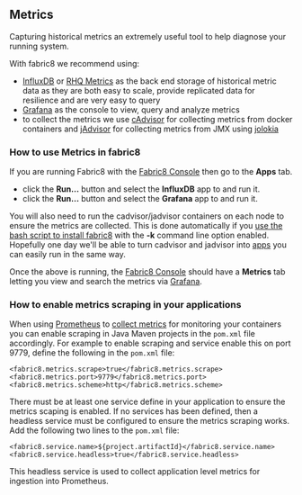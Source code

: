 ## Metrics

Capturing historical metrics an extremely useful tool to help diagnose your running system.

With fabric8 we recommend using:

* [InfluxDB](http://influxdb.com/) or [RHQ Metrics](https://github.com/rhq-project/rhq-metrics) as the back end storage of historical metric data as they are both easy to scale, provide replicated data for resilience and are very easy to query
* [Grafana](http://grafana.org/) as the console to view, query and analyze metrics
* to collect the metrics we use [cAdvisor](https://github.com/google/cadvisor) for collecting metrics from docker containers and [jAdvisor](https://github.com/jimmidyson/jadvisor) for collecting metrics from JMX using [jolokia](http://jolokia.org/)


### How to use Metrics in fabric8

If you are running Fabric8 with the [Fabric8 Console](console.html) then go to the **Apps** tab.

* click the **Run...** button and select the **InfluxDB** app to and run it.
* click the **Run...** button and select the **Grafana** app to and run it.

You will also need to run the cadvisor/jadvisor containers on each node to ensure the metrics are collected. This is done automatically if you [use the bash script to install fabric8](getStarted/openshift.html) with the **-k** command line option enabled. Hopefully one day we'll be able to turn cadvisor and jadvisor into [apps](apps.html) you can easily run in the same way.

Once the above is running, the [Fabric8 Console](console.html) should have a **Metrics** tab letting you view and search the metrics via [Grafana](http://grafana.org/).


### How to enable metrics scraping in your applications

When using [Prometheus](http://prometheus.io) to [collect metrics](metrics.html) for monitoring your containers you can enable
scraping in Java Maven projects in the `pom.xml` file accordingly. For example to enable scraping and service enable this on port 9779, define the following in the `pom.xml` file:

    <fabric8.metrics.scrape>true</fabric8.metrics.scrape>
    <fabric8.metrics.port>9779</fabric8.metrics.port>
    <fabric8.metrics.scheme>http</fabric8.metrics.scheme>

There must be at least one service define in your application to ensure the metrics scaping is enabled. If no services has been defined,
then a headless service must be configured to ensure the metrics scraping works. Add the following two lines to the `pom.xml` file:

    <fabric8.service.name>${project.artifactId}</fabric8.service.name>
    <fabric8.service.headless>true</fabric8.service.headless>

This headless service is used to collect application level metrics for ingestion into Prometheus.

